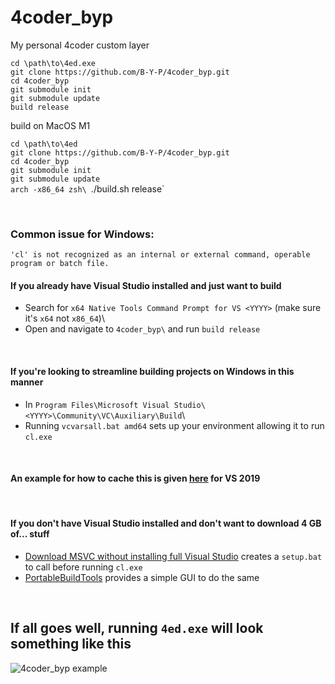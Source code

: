 # 4coder_byp
My personal 4coder custom layer

`cd \path\to\4ed.exe`\
`git clone https://github.com/B-Y-P/4coder_byp.git`\
`cd 4coder_byp`\
`git submodule init`\
`git submodule update`\
`build release`

build on MacOS M1 

`cd \path\to\4ed`\
`git clone https://github.com/B-Y-P/4coder_byp.git`\
`cd 4coder_byp`\
`git submodule init`\
`git submodule update`\
`arch -x86_64 zsh\
`./build.sh release`

</br>

### Common issue for Windows:

`'cl' is not recognized as an internal or external command, operable program or batch file.`

#### If you already have Visual Studio installed and just want to build
 - Search for `x64 Native Tools Command Prompt for VS <YYYY>` (make sure it's `x64` not `x86_64`)\
 - Open and navigate to `4coder_byp\` and run `build release`

</br>

#### If you're looking to streamline building projects on Windows in this manner
 - In `Program Files\Microsoft Visual Studio\<YYYY>\Community\VC\Auxiliary\Build`\
 - Running `vcvarsall.bat amd64` sets up your environment allowing it to run `cl.exe`

</br>

#### An example for how to cache this is given [here](https://gist.github.com/mmozeiko/37f511bac135337fc273f4bda0ebca1c) for VS 2019

</br>

#### If you don't have Visual Studio installed and don't want to download 4 GB of... stuff
 - [Download MSVC without installing full Visual Studio](https://gist.github.com/mmozeiko/7f3162ec2988e81e56d5c4e22cde9977) creates a `setup.bat` to call before running `cl.exe`
 - [PortableBuildTools](https://github.com/Data-Oriented-House/PortableBuildTools) provides a simple GUI to do the same

</br>

If all goes well, running `4ed.exe` will look something like this
---
![4coder_byp example](https://github.com/B-Y-P/4coder_byp/assets/69936251/e50bfefa-997d-401b-8b40-a77c22feb5b9)
